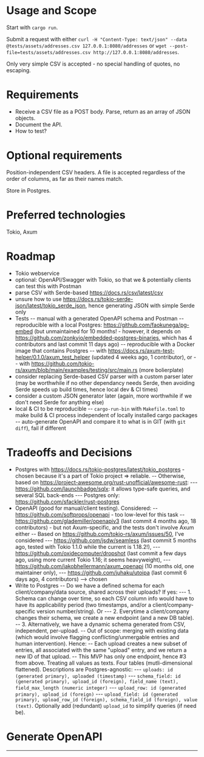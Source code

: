 # Usage and Scope
Start with `cargo run`.

Submit a request with either `curl -H "Content-Type: text/json" --data @tests/assets/addresses.csv 127.0.0.1:8080/addresses` or `wget --post-file=tests/assets/addresses.csv http://127.0.0.1:8080/addresses`.

Only very simple CSV is accepted - no special handling of quotes, no escaping.

# Requirements
- Receive a CSV file as a POST body. Parse, return as an array of JSON objects.
- Document the API.
- How to test?

# Optional requirements
Position-independent CSV headers. A file is accepted regardless of the order of columns, as far as their names match.

Store in Postgres.

# Preferred technologies
Tokio, Axum

# Roadmap
- Tokio webservice
- optional: OpenAPI/Swagger with Tokio, so that we & potentially clients can test this with Postman
- parse CSV with Serde-based https://docs.rs/csv/latest/csv
- unsure how to use https://docs.rs/tokio-serde-json/latest/tokio_serde_json, hence generating JSON with simple Serde only
- Tests
-- manual with a generated OpenAPI schema and Postman
-- reproducible with a local Postgres: https://github.com/faokunega/pg-embed (but unmaintained for 10 months! - however, it depends on https://github.com/zonkyio/embedded-postgres-binaries, which has 4 contributors and last commit 11 days ago)
-- reproducible with a Docker image that contains Postgres
-- with https://docs.rs/axum-test-helper/0.1.0/axum_test_helper (updated 4 weeks ago, 1 contributor), or 
-- with https://github.com/tokio-rs/axum/blob/main/examples/testing/src/main.rs (more bolierplate)
- consider replacing Serde-based CSV parser with a custom parser later (may be worthwhile if no other dependancy needs Serde, then avoiding Serde speeds up build times, hence local dev & CI times)
- consider a custom JSON generator later (again, more worthwhile if we don't need Serde for anything else)
- local & CI to be reproducible
-- `cargo-run-bin` with `Makefile.toml` to make build & CI process independent of locally installed cargo packages
-- auto-generate OpenAPI and compare it to what is in GIT (with `git diff`), fail if different

# Tradeoffs and Decisions
- Postgres with https://docs.rs/tokio-postgres/latest/tokio_postgres - chosen because it's a part of Tokio project => reliable.
-- Otherwise, based on https://project-awesome.org/rust-unofficial/awesome-rust:
--- https://github.com/launchbadge/sqlx:  it allows type-safe queries, and several SQL back-ends
--- Postgres only: https://github.com/sfackler/rust-postgres
- OpenAPI (good for manual/client testing). Considered:
-- https://github.com/softprops/openapi - too low-level for this task
-- https://github.com/glademiller/openapiv3 (last commit 4 months ago, 18 contributors) - but not Axum-specific, and the tests don't involve Axum either
-- Based on https://github.com/tokio-rs/axum/issues/50, I've considered
--- https://github.com/jsdw/seamless (last commit 5 months ago, tested with Tokio 1.1.0 while the current is 1.18.2!),
--- https://github.com/oxidecomputer/dropshot (last commit a few days ago, using more current Tokio 1.16; it seems heavyweight),
--- https://github.com/jakobhellermann/axum_openapi (10 months old, one maintainer only),
--- https://github.com/juhaku/utoipa (last commit 6 days ago, 4 contributors) --> chosen
- Write to Postgres
-- Do we have a defined schema for each client/company/data source, shared across their uploads? If yes:
--- 1. Schema can change over time, so each CSV column info would have to have its applicability period (two timestamps, and/or a client/company-specific version number/string). Or
--- 2. Everytime a client/company changes their schema, we create a new endpoint (and a new DB table).
-- 3. Alternatively, we have a dynamic schema generated from CSV, independent, per-upload.
-- Out of scope: merging with existing data (which would involve flagging conflicting/unmergable entries and human intervention). Hence:
-- Each upload creates a new subset of entries, all associated with the same "upload" entry, and we return a new ID of that upload.
-- This MVP has only one endpoint, hence #3 from above. Treating all values as texts. Four tables (mutli-dimensional flattened). Descriptions are Postgres-agnostic:
--- `uploads: id (generated primary), uploaded (timestamp)`
--- `schema_field: id (generated primary), upload_id (foreign), field_name (text), field_max_length (numeric integer)`
--- `upload_row: id (generated primary), upload_id (foreign)`
--- `upload_field: id (generated primary), upload_row_id (foreign), schema_field_id (foreign), value (text)`. Optionally add (redundant) `upload_id` to simplify queries (if need be).

# Generate OpenAPI
-----

